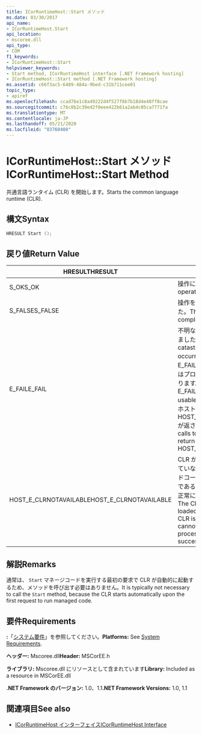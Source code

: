 ```yaml
---
title: ICorRuntimeHost::Start メソッド
ms.date: 03/30/2017
api_name:
- ICorRuntimeHost.Start
api_location:
- mscoree.dll
api_type:
- COM
f1_keywords:
- ICorRuntimeHost::Start
helpviewer_keywords:
- Start method, ICorRuntimeHost interface [.NET Framework hosting]
- ICorRuntimeHost::Start method [.NET Framework hosting]
ms.assetid: c66f3ac5-6489-484a-9bed-c31b711cee01
topic_type:
- apiref
ms.openlocfilehash: ccad76e1c8a49222d4f527f8b7b18d4e40ff8cae
ms.sourcegitcommit: c76c8b2c39ed2f0eee422b61a2ab4c05ca7771fa
ms.translationtype: MT
ms.contentlocale: ja-JP
ms.lasthandoff: 05/21/2020
ms.locfileid: "83760408"
---
```

# <a name="icorruntimehoststart-method"></a><span data-ttu-id="d849f-102">ICorRuntimeHost::Start メソッド</span><span class="sxs-lookup"><span data-stu-id="d849f-102">ICorRuntimeHost::Start Method</span></span>
<span data-ttu-id="d849f-103">共通言語ランタイム (CLR) を開始します。</span><span class="sxs-lookup"><span data-stu-id="d849f-103">Starts the common language runtime (CLR).</span></span>  
  
## <a name="syntax"></a><span data-ttu-id="d849f-104">構文</span><span class="sxs-lookup"><span data-stu-id="d849f-104">Syntax</span></span>  
  
```cpp  
HRESULT Start ();  
```  
  
## <a name="return-value"></a><span data-ttu-id="d849f-105">戻り値</span><span class="sxs-lookup"><span data-stu-id="d849f-105">Return Value</span></span>  
  
|<span data-ttu-id="d849f-106">HRESULT</span><span class="sxs-lookup"><span data-stu-id="d849f-106">HRESULT</span></span>|<span data-ttu-id="d849f-107">説明</span><span class="sxs-lookup"><span data-stu-id="d849f-107">Description</span></span>|  
|-------------|-----------------|  
|<span data-ttu-id="d849f-108">S_OK</span><span class="sxs-lookup"><span data-stu-id="d849f-108">S_OK</span></span>|<span data-ttu-id="d849f-109">操作に成功しました。</span><span class="sxs-lookup"><span data-stu-id="d849f-109">The operation was successful.</span></span>|  
|<span data-ttu-id="d849f-110">S_FALSE</span><span class="sxs-lookup"><span data-stu-id="d849f-110">S_FALSE</span></span>|<span data-ttu-id="d849f-111">操作を完了できませんでした。</span><span class="sxs-lookup"><span data-stu-id="d849f-111">The operation failed to complete.</span></span>|  
|<span data-ttu-id="d849f-112">E_FAIL</span><span class="sxs-lookup"><span data-stu-id="d849f-112">E_FAIL</span></span>|<span data-ttu-id="d849f-113">不明な重大なエラーが発生しました。</span><span class="sxs-lookup"><span data-stu-id="d849f-113">An unknown, catastrophic failure occurred.</span></span> <span data-ttu-id="d849f-114">メソッドによって E_FAIL が返された場合、CLR はプロセスで使用できなくなります。</span><span class="sxs-lookup"><span data-stu-id="d849f-114">If a method returns E_FAIL, the CLR is no longer usable in the process.</span></span> <span data-ttu-id="d849f-115">後続のホスト Api への呼び出しでは HOST_E_CLRNOTAVAILABLE が返されます。</span><span class="sxs-lookup"><span data-stu-id="d849f-115">Subsequent calls to any hosting APIs return HOST_E_CLRNOTAVAILABLE.</span></span>|  
|<span data-ttu-id="d849f-116">HOST_E_CLRNOTAVAILABLE</span><span class="sxs-lookup"><span data-stu-id="d849f-116">HOST_E_CLRNOTAVAILABLE</span></span>|<span data-ttu-id="d849f-117">CLR がプロセスに読み込まれていないか、CLR がマネージドコードを実行できない状態であるか、または呼び出しが正常に処理されていません。</span><span class="sxs-lookup"><span data-stu-id="d849f-117">The CLR has not been loaded into a process, or the CLR is in a state in which it cannot run managed code or process the call successfully.</span></span>|  
  
## <a name="remarks"></a><span data-ttu-id="d849f-118">解説</span><span class="sxs-lookup"><span data-stu-id="d849f-118">Remarks</span></span>  
 <span data-ttu-id="d849f-119">通常は、 `Start` マネージコードを実行する最初の要求で CLR が自動的に起動するため、メソッドを呼び出す必要はありません。</span><span class="sxs-lookup"><span data-stu-id="d849f-119">It is typically not necessary to call the `Start` method, because the CLR starts automatically upon the first request to run managed code.</span></span>  
  
## <a name="requirements"></a><span data-ttu-id="d849f-120">要件</span><span class="sxs-lookup"><span data-stu-id="d849f-120">Requirements</span></span>  
 <span data-ttu-id="d849f-121">**:**「[システム要件](../../get-started/system-requirements.md)」を参照してください。</span><span class="sxs-lookup"><span data-stu-id="d849f-121">**Platforms:** See [System Requirements](../../get-started/system-requirements.md).</span></span>  
  
 <span data-ttu-id="d849f-122">**ヘッダー:** Mscoree.dll</span><span class="sxs-lookup"><span data-stu-id="d849f-122">**Header:** MSCorEE.h</span></span>  
  
 <span data-ttu-id="d849f-123">**ライブラリ:** Mscoree.dll にリソースとして含まれています</span><span class="sxs-lookup"><span data-stu-id="d849f-123">**Library:** Included as a resource in MSCorEE.dll</span></span>  
  
 <span data-ttu-id="d849f-124">**.NET Framework のバージョン:** 1.0、1.1</span><span class="sxs-lookup"><span data-stu-id="d849f-124">**.NET Framework Versions:** 1.0, 1.1</span></span>  
  
## <a name="see-also"></a><span data-ttu-id="d849f-125">関連項目</span><span class="sxs-lookup"><span data-stu-id="d849f-125">See also</span></span>

- [<span data-ttu-id="d849f-126">ICorRuntimeHost インターフェイス</span><span class="sxs-lookup"><span data-stu-id="d849f-126">ICorRuntimeHost Interface</span></span>](icorruntimehost-interface.md)
